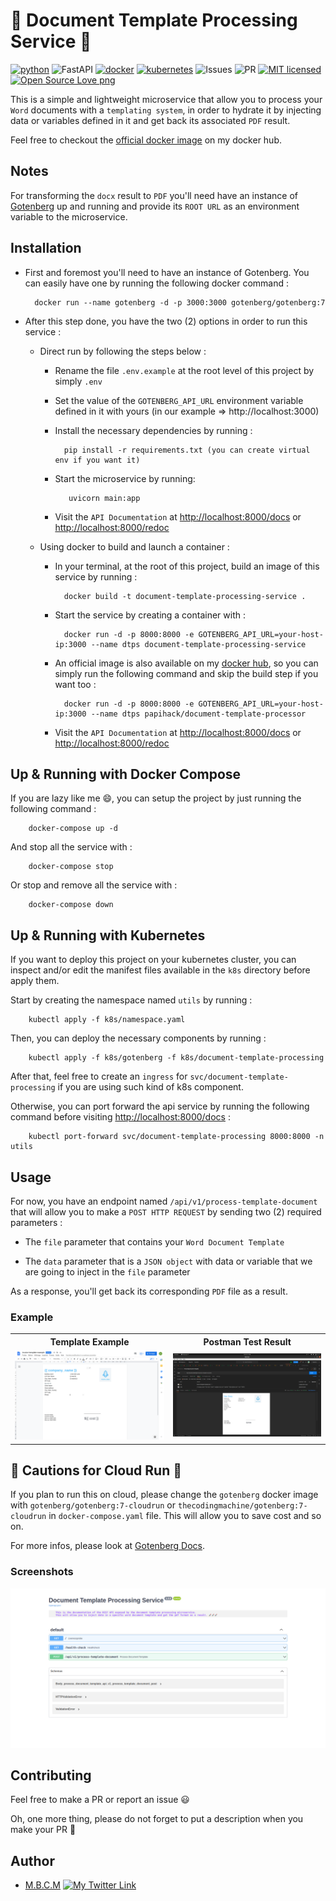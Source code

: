 # 🚀 Document Template Processing Service 🚀

[![python](https://img.shields.io/badge/Python-3776AB?style=for-the-badge&logo=python&logoColor=white)](https://img.shields.io/badge/Python-3776AB?style=for-the-badge&logo=python&logoColor=white)
![FastAPI](https://img.shields.io/badge/FastAPI-005571?style=for-the-badge&logo=fastapi)
[![docker](https://img.shields.io/badge/Docker-3776AB?style=for-the-badge&logo=docker&logoColor=white)](https://hub.docker.com/r/papihack/document-template-processor)
[![kubernetes](https://img.shields.io/badge/kubernetes-3776AB?style=for-the-badge&logo=kubernetes&logoColor=white)](https://github.com/PapiHack/document-templating-service/tree/master/k8s)
![Issues](https://img.shields.io/github/issues/PapiHack/document-templating-service?style=for-the-badge&logo=appveyor)
![PR](https://img.shields.io/github/issues-pr/PapiHack/document-templating-service?style=for-the-badge&logo=appveyor)
[![MIT licensed](https://img.shields.io/badge/license-mit-blue?style=for-the-badge&logo=appveyor)](./LICENSE)
[![Open Source Love png](https://badges.frapsoft.com/os/v1/open-source.png?v=103)](https://github.com/ellerbrock/open-source-badges/)

This is a simple and lightweight microservice that allow you to process your `Word` documents with a `templating system`, in order to hydrate it by injecting data or variables defined in it and get back its associated `PDF` result.

Feel free to checkout the [official docker image](https://hub.docker.com/r/papihack/document-template-processor) on my docker hub.

## Notes

For transforming the `docx` result to `PDF` you'll need have an instance of [Gotenberg](https://gotenberg.dev) up and running and provide its `ROOT URL` as an environment variable to the microservice.

## Installation

- First and foremost you'll need to have an instance of Gotenberg. You can easily have one by running the following docker command : 

        docker run --name gotenberg -d -p 3000:3000 gotenberg/gotenberg:7


- After this step done, you have the two (2) options in order to run this service :

    - Direct run by following the steps below :

        - Rename the file `.env.example` at the root level of this project by simply `.env`

        - Set the value of the `GOTENBERG_API_URL` environment variable defined in it with yours (in our example => http://localhost:3000)

        - Install the necessary dependencies by running :
        
                pip install -r requirements.txt (you can create virtual env if you want it)

        - Start the microservice by running:
                
                 uvicorn main:app

        - Visit the `API Documentation` at <http://localhost:8000/docs> or <http://localhost:8000/redoc>

    - Using docker to build and launch a container :

        - In your terminal, at the root of this project, build an image of this service by running : 
        
                docker build -t document-template-processing-service .

        - Start the service by creating a container with : 
        
                docker run -d -p 8000:8000 -e GOTENBERG_API_URL=your-host-ip:3000 --name dtps document-template-processing-service

        - An official image is also available on my [docker hub](https://hub.docker.com/r/papihack/document-template-processor), so you can simply run
          the following command and skip the build step if you want too :
        
                docker run -d -p 8000:8000 -e GOTENBERG_API_URL=your-host-ip:3000 --name dtps papihack/document-template-processor

        - Visit the `API Documentation` at <http://localhost:8000/docs> or <http://localhost:8000/redoc>


## Up & Running with Docker Compose

If you are lazy like me 😄, you can setup the project by just running the following command :

        docker-compose up -d

And stop all the service with :

        docker-compose stop

Or stop and remove all the service with :

        docker-compose down


## Up & Running with Kubernetes

If you want to deploy this project on your kubernetes cluster, you can inspect and/or edit the manifest files available in the 
`k8s` directory before apply them.

Start by creating the namespace named `utils` by running :

        kubectl apply -f k8s/namespace.yaml

Then, you can deploy the necessary components by running :

        kubectl apply -f k8s/gotenberg -f k8s/document-template-processing

After that, feel free to create an `ingress` for `svc/document-template-processing` if you are using such kind of k8s component.

Otherwise, you can port forward the api service by running the following command before visiting <http://localhost:8000/docs> :

        kubectl port-forward svc/document-template-processing 8000:8000 -n utils


## Usage

For now, you have an endpoint named `/api/v1/process-template-document` that will allow you to make a `POST HTTP REQUEST` by sending two (2) required parameters :

- The `file` parameter that contains your `Word Document Template`

- The `data` parameter that is a `JSON object` with data or variable that we are going to inject in the `file` parameter

As a response, you'll get back its corresponding `PDF` file as a result.

### Example

<table>
    <tr>
        <th>Template Example</th>
        <th>Postman Test Result</th>
    </tr>
    <tr>
        <td><img src="./screenshots/invoice-template-doc-example.png"/></td>
        <td><img src="./screenshots/postman-test-screenshot.png"/></td>
    </tr>
</table>

## 🚨 Cautions for Cloud Run 🚨

If you plan to run this on cloud, please change the `gotenberg` docker image with `gotenberg/gotenberg:7-cloudrun` or `thecodingmachine/gotenberg:7-cloudrun` in `docker-compose.yaml` file. This will allow you to save cost and so on.

For more infos, please look at [Gotenberg Docs](https://gotenberg.dev/docs/get-started/cloud-run).


### Screenshots

![screenshot](./screenshots/swagger-doc.png)

## Contributing

Feel free to make a PR or report an issue 😃

Oh, one more thing, please do not forget to put a description when you make your PR 🙂

## Author

- [M.B.C.M](https://github.com/PapiHack)
  [![My Twitter Link](https://img.shields.io/twitter/follow/the_it_dev?style=social)](https://twitter.com/the_it_dev)
